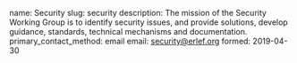 name: Security
slug: security
description: The mission of the Security Working Group is to identify security issues, and provide solutions, develop guidance, standards, technical mechanisms and documentation.
primary_contact_method: email
email: security@erlef.org 
formed: 2019-04-30
